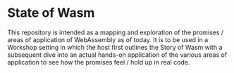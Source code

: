 # State of Wasm

This repository is intended as a mapping and exploration of the promises / areas of application of WebAssembly as of today. It is to be used in a Workshop setting in which the host first outlines the Story of Wasm with a subsequent dive into an actual hands-on application of the various areas of application to see how the promises feel / hold up in real code.
